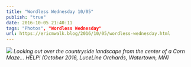 ```yaml
---
title: "Wordless Wednesday 10/05"
publish: "true"
date: 2016-10-05 21:40:11
tags: "Photos", "Wordless Wednesday"
url: https://ericmwalk.blog/2016/10/05/wordless-wednesday.html
---
```


![](https://ericmwalk.blog/uploads/2022/371170f135.jpg)
*Looking out over the countryside landscape from the center of a Corn Maze... HELP! (October 2016, LuceLine Orchards, Watertown, MN)*
